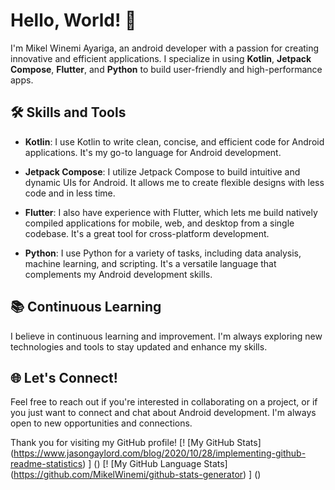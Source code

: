 # Hello, World! 👋

I'm Mikel Winemi Ayariga, an android developer with a passion for creating innovative and efficient applications. I specialize in using **Kotlin**, **Jetpack Compose**, **Flutter**, and **Python** to build user-friendly and high-performance apps.

## 🛠 Skills and Tools

- **Kotlin**: I use Kotlin to write clean, concise, and efficient code for Android applications. It's my go-to language for Android development.

- **Jetpack Compose**: I utilize Jetpack Compose to build intuitive and dynamic UIs for Android. It allows me to create flexible designs with less code and in less time.

- **Flutter**: I also have experience with Flutter, which lets me build natively compiled applications for mobile, web, and desktop from a single codebase. It's a great tool for cross-platform development.

- **Python**: I use Python for a variety of tasks, including data analysis, machine learning, and scripting. It's a versatile language that complements my Android development skills.

## 📚 Continuous Learning

I believe in continuous learning and improvement. I'm always exploring new technologies and tools to stay updated and enhance my skills.

## 🌐 Let's Connect!

Feel free to reach out if you're interested in collaborating on a project, or if you just want to connect and chat about Android development. I'm always open to new opportunities and connections.

Thank you for visiting my GitHub profile!
[! [My GitHub Stats] (https://www.jasongaylord.com/blog/2020/10/28/implementing-github-readme-statistics) ] ()
[! [My GitHub Language Stats] (https://github.com/MikelWinemi/github-stats-generator) ] ()
